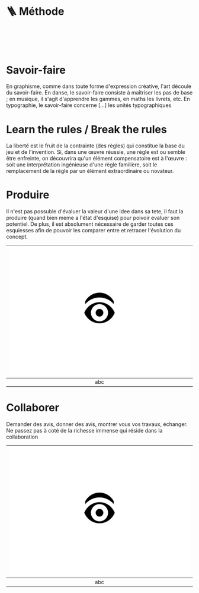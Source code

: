 # 🪜 Méthode

# &nbsp;

# Savoir-faire

En graphisme, comme dans toute forme d'expression créative, l'art découle du savoir-faire. En danse, le savoir-faire consiste à maîtriser les pas de base ; en musique, il s'agit d'apprendre les gammes, en maths les livrets, etc. En typographie, le savoir-faire concerne […] les unités typographiques

# Learn the rules / Break the rules

La liberté est le fruit de la contrainte (des règles) qui constitue la base du jeu et de l'invention. Si, dans une œuvre réussie, une règle est ou semble être enfreinte, on découvrira qu'un élément compensatoire est à l'œuvre : soit une interprétation ingénieuse d'une règle familière, soit le remplacement de la règle par un élément extraordinaire ou novateur.

# Produire  

Il n'est pas possuble d'évaluer la valeur d'une idee dans sa tete, il faut la produire (quand bien meme a l'état d'esquise) pour poivoir evaluer son potentiel. De plus, il est absolument nécessaire de garder toutes ces esquiesses afin de pouvoir les comparer entre et retracer l'évolution du concept.

|![](links/Eval44.gif) |
|:---:|
| abc |

# Collaborer  

Demander des avis, donner des avis, montrer vous vos travaux, échanger. Ne passez pas à coté de la richesse immense qui réside dans la collaboration

|![](links/Eval44.gif) |
|:---:|
| abc |

<!-- # Prendre du plaisir  

|![](links/Eval44.gif) |
|:---:|
| Il faut produire une idée pour pouvoir l'évaluer | -->